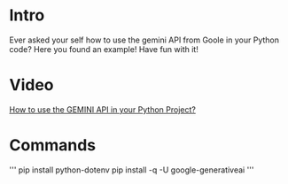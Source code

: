 # Intro
Ever asked your self how to use the gemini API from Goole in your Python code? Here you found an example!
Have fun with it!

# Video
[How to use the GEMINI API in your Python Project?](https://www.youtube.com/watch?v=MdCW2tKhoJ8&t=8s)


# Commands
'''
pip install python-dotenv
pip install -q -U google-generativeai
'''
